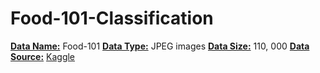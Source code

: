 # Food-101-Classification

<b><u>Data Name:</u></b> Food-101
<b><u>Data Type:</u></b> JPEG images
<b><u>Data Size:</u></b> 110, 000
<b><u>Data Source:</u></b> [Kaggle](https://www.kaggle.com/datasets/dansbecker/food-101)
